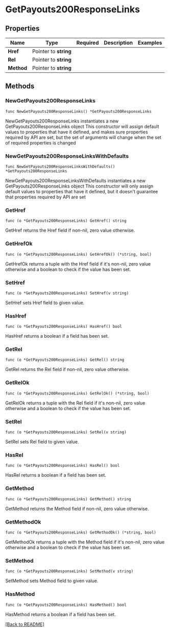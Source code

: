 # GetPayouts200ResponseLinks


## Properties
| Name | Type | Required | Description | Examples |
|------------|:-------------:|:-------------:|-------------|:-------------:|
| **Href** | Pointer to **string** |  |  |  |
| **Rel** | Pointer to **string** |  |  |  |
| **Method** | Pointer to **string** |  |  |  |

## Methods

### NewGetPayouts200ResponseLinks

`func NewGetPayouts200ResponseLinks() *GetPayouts200ResponseLinks`

NewGetPayouts200ResponseLinks instantiates a new GetPayouts200ResponseLinks object
This constructor will assign default values to properties that have it defined,
and makes sure properties required by API are set, but the set of arguments
will change when the set of required properties is changed

### NewGetPayouts200ResponseLinksWithDefaults

`func NewGetPayouts200ResponseLinksWithDefaults() *GetPayouts200ResponseLinks`

NewGetPayouts200ResponseLinksWithDefaults instantiates a new GetPayouts200ResponseLinks object
This constructor will only assign default values to properties that have it defined,
but it doesn't guarantee that properties required by API are set

### GetHref

`func (o *GetPayouts200ResponseLinks) GetHref() string`

GetHref returns the Href field if non-nil, zero value otherwise.

### GetHrefOk

`func (o *GetPayouts200ResponseLinks) GetHrefOk() (*string, bool)`

GetHrefOk returns a tuple with the Href field if it's non-nil, zero value otherwise
and a boolean to check if the value has been set.

### SetHref

`func (o *GetPayouts200ResponseLinks) SetHref(v string)`

SetHref sets Href field to given value.

### HasHref

`func (o *GetPayouts200ResponseLinks) HasHref() bool`

HasHref returns a boolean if a field has been set.

### GetRel

`func (o *GetPayouts200ResponseLinks) GetRel() string`

GetRel returns the Rel field if non-nil, zero value otherwise.

### GetRelOk

`func (o *GetPayouts200ResponseLinks) GetRelOk() (*string, bool)`

GetRelOk returns a tuple with the Rel field if it's non-nil, zero value otherwise
and a boolean to check if the value has been set.

### SetRel

`func (o *GetPayouts200ResponseLinks) SetRel(v string)`

SetRel sets Rel field to given value.

### HasRel

`func (o *GetPayouts200ResponseLinks) HasRel() bool`

HasRel returns a boolean if a field has been set.

### GetMethod

`func (o *GetPayouts200ResponseLinks) GetMethod() string`

GetMethod returns the Method field if non-nil, zero value otherwise.

### GetMethodOk

`func (o *GetPayouts200ResponseLinks) GetMethodOk() (*string, bool)`

GetMethodOk returns a tuple with the Method field if it's non-nil, zero value otherwise
and a boolean to check if the value has been set.

### SetMethod

`func (o *GetPayouts200ResponseLinks) SetMethod(v string)`

SetMethod sets Method field to given value.

### HasMethod

`func (o *GetPayouts200ResponseLinks) HasMethod() bool`

HasMethod returns a boolean if a field has been set.


[[Back to README]](../../README.md)


